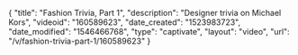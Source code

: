 {
    "title": "Fashion Trivia, Part 1",
    "description": "Designer trivia on Michael Kors",
    "videoid": "160589623",
    "date_created": "1523983723",
    "date_modified": "1546466768",
    "type": "captivate",
    "layout": "video",
    "url": "\/v\/fashion-trivia-part-1\/160589623"
}